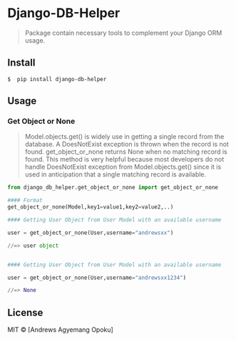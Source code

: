 # Django-DB-Helper

> Package contain necessary tools to complement your Django ORM usage.


## Install

```
$  pip install django-db-helper
```


## Usage

### Get Object or None
> Model.objects.get() is widely use in getting a single record from the database. A DoesNotExist exception is thrown when the record is not found. get_object_or_none returns None when no matching record is found. This method is very helpful because most developers do not handle DoesNotExist exception from Model.objects.get() since it is used in anticipation that a single matching record is available.


```python
from django_db_helper.get_object_or_none import get_object_or_none

#### Format
get_object_or_none(Model,key1=value1,key2=value2,..)

#### Getting User Object from User Model with an available username

user = get_object_or_none(User,username="andrewsxx")

//=> user object


#### Getting User Object from User Model with an available username

user = get_object_or_none(User,username="andrewsxx1234")

//=> None

```

## License

MIT © [Andrews Agyemang Opoku]
